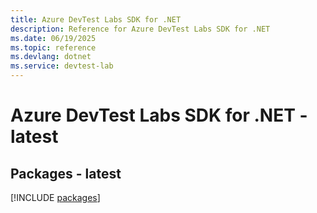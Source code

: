 ```yaml
---
title: Azure DevTest Labs SDK for .NET
description: Reference for Azure DevTest Labs SDK for .NET
ms.date: 06/19/2025
ms.topic: reference
ms.devlang: dotnet
ms.service: devtest-lab
---
```

# Azure DevTest Labs SDK for .NET - latest
## Packages - latest
[!INCLUDE [packages](devtest-labs-index.md)]